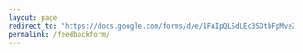 ```yaml
---
layout: page
redirect_to: "https://docs.google.com/forms/d/e/1FAIpQLSdLEc3SOtbFpMveZQQcA-fMFSTUmwAWhfzrrZmXjFTBrM5ZBw/viewform"
permalink: /feedbackform/
---
```

